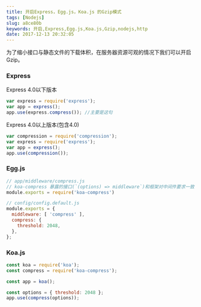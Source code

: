 ```yaml
---
title: 开启Express，Egg.js，Koa.js 的Gzip模式
tags: [Nodejs]
slug: a8ce80b
keywords: 开启,Express,Egg.js,Koa.js,Gzip,nodejs,http
date: 2017-12-13 20:32:05
---
```

为了缩小接口与静态文件的下载体积，在服务器资源可观的情况下我们可以开启Gzip。

### Express
Express 4.0以下版本
```javascript
var express = require('express');
var app = express();
app.use(express.compress()); //主要是这句
```

Express 4.0以上版本(包含4.0)
``` javascript
var compression = require('compression');
var express = require('express');
var app = express();
app.use(compression());
```

### Egg.js
``` javascript
// app/middleware/compress.js
// koa-compress 暴露的接口(`(options) => middleware`)和框架对中间件要求一致
module.exports = require('koa-compress')
```

``` javascript
// config/config.default.js
module.exports = {
  middleware: [ 'compress' ],
  compress: {
    threshold: 2048,
  },
};
```

### Koa.js
``` javascript
const koa = require('koa');
const compress = require('koa-compress');

const app = koa();

const options = { threshold: 2048 };
app.use(compress(options));
```